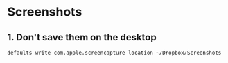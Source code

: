 # Screenshots

## 1. Don't save them on the desktop

```
defaults write com.apple.screencapture location ~/Dropbox/Screenshots
```
